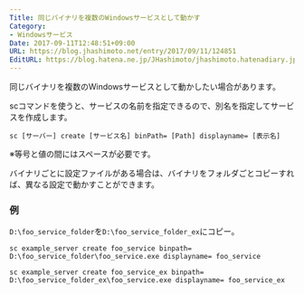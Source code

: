 ```yaml
---
Title: 同じバイナリを複数のWindowsサービスとして動かす
Category:
- Windowsサービス
Date: 2017-09-11T12:48:51+09:00
URL: https://blog.jhashimoto.net/entry/2017/09/11/124851
EditURL: https://blog.hatena.ne.jp/JHashimoto/jhashimoto.hatenadiary.jp/atom/entry/8599973812296953948
---
```


同じバイナリを複数のWindowsサービスとして動かしたい場合があります。

<!-- more -->

scコマンドを使うと、サービスの名前を指定できるので、別名を指定してサービスを作成します。

`sc [サーバー] create [サービス名] binPath= [Path] displayname= [表示名]`


※等号と値の間にはスペースが必要です。

バイナリごとに設定ファイルがある場合は、バイナリをフォルダごとコピーすれば、異なる設定で動かすことができます。

### 例
`D:\foo_service_folder`を`D:\foo_service_folder_ex`にコピー。


`sc example_server create foo_service binpath= D:\foo_service_folder\foo_service.exe displayname= foo_service`

`sc example_server create foo_service_ex binpath= D:\foo_service_folder_ex\foo_service.exe displayname= foo_service_ex`
